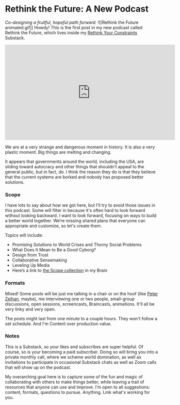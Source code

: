 # Rethink the Future: A New Podcast 
 
*Co-designing a fruitful, hopeful path forward.* 
![[Rethink the Future animated.gif]]
Howdy! This is the first post in my new podcast called Rethink the Future, which lives inside my [Rethink Your Constraints](https://rethinkconstraints.substack.com/) Substack. 

<iframe width="560" height="315" src="https://www.youtube.com/embed/EYZ-jWBbPKs?si=I9dbGyRd10Gb97ON" title="YouTube video player" frameborder="0" allow="accelerometer; autoplay; clipboard-write; encrypted-media; gyroscope; picture-in-picture; web-share" referrerpolicy="strict-origin-when-cross-origin" allowfullscreen></iframe>

We are at a very strange and dangerous moment in history. It is also a very plastic moment. Big things are melting and changing. 

It appears that governments around the world, including the USA, are sliding toward autocracy and other things that shouldn't appeal to the general public, but in fact, do. I think the reason they do is that they believe that the current systems are borked and nobody has proposed better solutions. 
### Scope 
I have lots to say about how we got here, but I'll try to avoid those issues in this podcast. Some will filter in because it's often hard to look forward without looking backward. I want to look forward, focusing on ways to build a better world together. We’re missing shared plans that everyone can appropriate and customize, so let's create them. 

Topics will include: 

- Promising Solutions to World Crises and Thorny Social Problems 
- What Does It Mean to Be a Good Cyborg? 
- Design from Trust 
- Collaborative Sensemaking 
- Leveling Up Media 
- Here’s a link to [the Scope collection](https://bra.in/5vPLEJ) in my Brain
### Formats 
Mixed! Some posts will be just me talking in a chair or on the hoof (like [Peter Zeihan](https://www.youtube.com/c/ZeihanonGeopolitics), maybe), me interviewing one or two people, small-group discussions, open sessions, screencasts, Braincasts, animations. It'll all be very linky and very open. 

The posts might last from one minute to a couple hours. They won't follow a set schedule. And I'm Content over production value. 
### Notes 
This is a Substack, so your likes and subscribes are super helpful. Of course, so is your becoming a paid subscriber. Doing so will bring you into a private monthly call, where we scheme world domination, as well as invitations to participate in occasional Substack chats as well as Zoom calls that will show up on the podcast. 

My overarching goal here is to capture some of the fun and magic of collaborating with others to make things better, while leaving a trail of resources that anyone can use and improve. I’m open to all suggestions: content, formats, questions to pursue. Anything. Lmk what's working for you. 
